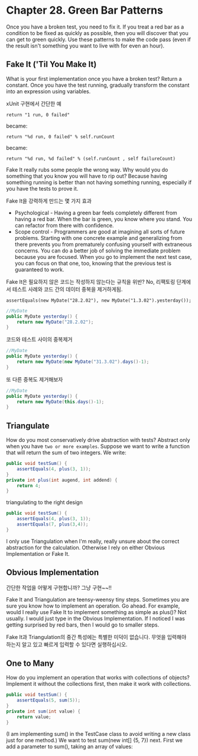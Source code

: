 # Chapter 28. Green Bar Patterns

Once you have a broken test, you need to fix it. If you treat a red bar as a condition to be
fixed as quickly as possible, then you will discover that you can get to green quickly. Use 
these patterns to make the code pass (even if the result isn't something you want to live with for even an hour).


## Fake It ('Til You Make It)
What is your first implementation once you have a broken test? Return a constant. Once you 
have the test running, gradually transform the constant into an expression using variables.


xUnit 구현에서 간단한 예
```
return "1 run, 0 failed"
```
became:
```
return "%d run, 0 failed" % self.runCount
```
became:
```
return "%d run, %d failed" % (self.runCount , self failureCount)
```
Fake It really rubs some people the wrong way. Why would you do something that you know 
you will have to rip out? Because having something running is better than not having 
something running, especially if you have the tests to prove it.


Fake It을 강력하게 만드는 몇 가지 효과

* Psychological - Having a green bar feels completely different from having a red bar. When the bar is green, you know where you stand. You can refactor from there with confidence.
* Scope control - Programmers are good at imagining all sorts of future problems. Starting with one concrete example and generalizing from there prevents you from prematurely confusing yourself with extraneous concerns. You can do a better job of solving the immediate problem because you are focused. When you go to implement the next test case, you can focus on that one, too, knowing that the previous test is guaranteed to work.


Fake It은 필요하지 않은 코드는 작성하지 않는다는 규칙을 위반? No, 리팩토링 단계에서 테스트 사례와 코드 간의 데이터 중복을 제거하게됨. 

```
assertEquals(new MyDate("28.2.02"), new MyDate("1.3.02").yesterday());
```

```java
//MyDate
public MyDate yesterday() { 
    return new MyDate("28.2.02");
}
```
코드와 테스트 사이의 중복제거
```java
//MyDate
public MyDate yesterday() {
    return new MyDate(new MyDate("31.3.02").days()-1); 
}
```
또 다른 중복도 제거해보자
```java
//MyDate
public MyDate yesterday() {
    return new MyDate(this.days()-1); 
}
```


## Triangulate
How do you most conservatively drive abstraction with tests? Abstract only when you have 
`two or more examples`.
Suppose we want to write a function that will return the sum of two integers. We write:

```java
public void testSum() { 
    assertEquals(4, plus(3, 1));
}
private int plus(int augend, int addend) { 
    return 4;
}

```
triangulating to the right design

```java
public void testSum() { 
    assertEquals(4, plus(3, 1)); 
    assertEquals(7, plus(3,4));
}

```
I only use Triangulation when I'm really, really unsure about the correct abstraction for the calculation. Otherwise I rely on either Obvious Implementation or Fake It.

## Obvious Implementation

간단한 작업을 어떻게 구현합니까? 그냥 구현~~!!

Fake It and Triangulation are teensy-weensy tiny steps. Sometimes you are sure you know how to implement an operation. Go ahead. For example, would I really use Fake It to implement something as simple as plus()? Not usually. I would just type in the Obvious Implementation. If I noticed I was getting surprised by red bars, then I would go to smaller steps.


Fake It과 Triangulation의 중간 특성에는 특별한 미덕이 없습니다. 무엇을 입력해야 하는지 알고 있고 빠르게 입력할 수 있다면 실행하십시오.


## One to Many
How do you implement an operation that works with collections of objects? Implement it 
without the collections first, then make it work with collections.
```java
public void testSum() { 
    assertEquals(5, sum(5));
}
private int sum(int value) { 
    return value;
}
```

(I am implementing sum() in the TestCase class to avoid writing a new class just for one 
method.)
We want to test sum(new int[] {5, 7}) next. First we add a parameter to sum(), taking an 
array of values:



